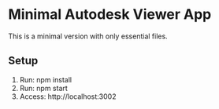# Minimal Autodesk Viewer App

This is a minimal version with only essential files.

## Setup
1. Run: npm install
2. Run: npm start
3. Access: http://localhost:3002
